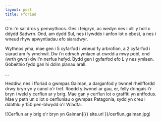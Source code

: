 ```yaml
---
layout: post
title: Fforiad
---
```

O'n i'n sal dros y penwythnos. Ges i feigryn, ac wedyn nes i olli y holl o ddydd Sadwrn. Ond, am dydd Sul, nes i lywddo i anfon lot o ebost, a nes i wneud rhyw apwyntiadau efo siaradwyr.

Wythnos yma, mae gen i 5 cyfarfod i wneud fy arbrofion, a 2 cyfarfod i siarad am fy ymchwil. Dw i'n edrych ymlaen at cwrdd a mwy pobl, ond (wrth gwrs) dw i'n nerfus hefyd. Bydd gen i gyfarfod efo L y nes ymlaen. Gobeithio fydd gan hi ddim planau arall.

...

Heddiw, nes i fforiad o gwmpas Gaiman, a darganfod y twnnel rheilffordd drwy bryn yn y canol o'r tref. Roedd y twnnel ar gau, er, felly dringais i'r bryn i weld y cerflun ar y brig. Mae gan y cerflun lot o graffiti yn anffodus. Mae y peth un o lot o cerfluniau o gwmpas Patagonia, sydd yn creu i ddathlu y 150 pen-blwydd o'r Wladfa.

![Cerflun ar y brig o'r bryn yn Gaiman]({{ site.url }}/cerflun_gaiman.jpg)


